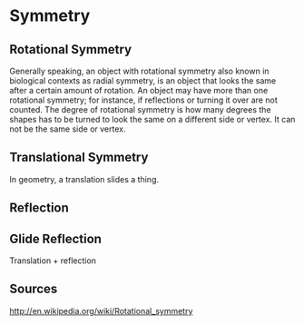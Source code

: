 # Symmetry

## Rotational Symmetry

Generally speaking, an object with rotational symmetry also known in biological contexts as radial symmetry, is an object that looks the same after a certain amount of rotation. An object may have more than one rotational symmetry; for instance, if reflections or turning it over are not counted. The degree of rotational symmetry is how many degrees the shapes has to be turned to look the same on a different side or vertex. It can not be the same side or vertex.

## Translational Symmetry


In geometry, a translation slides a thing. 

## Reflection

## Glide Reflection 

Translation + reflection



## Sources

http://en.wikipedia.org/wiki/Rotational_symmetry